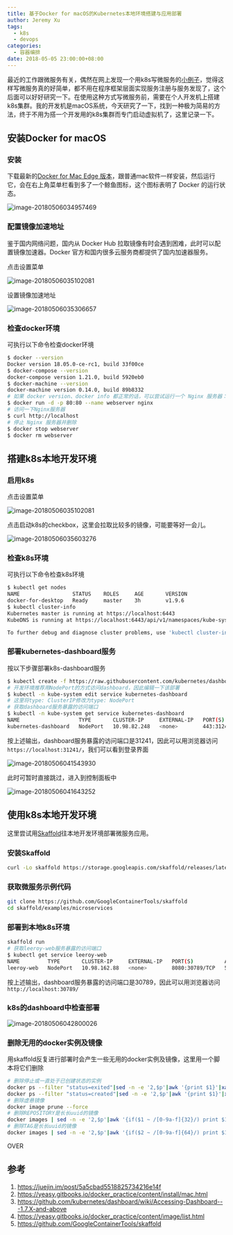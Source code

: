 ```yaml
---
title: 基于Docker for macOS的Kubernetes本地环境搭建与应用部署
author: Jeremy Xu
tags:
  - k8s
  - devops
categories:
  - 容器编排
date: 2018-05-05 23:00:00+08:00
---
```


最近的工作跟微服务有关，偶然在网上发现一个用k8s写微服务的[小例子](https://github.com/GoogleContainerTools/skaffold/tree/master/examples/microservices)，觉得这样写微服务真的好简单，都不用在程序框架层面实现服务注册与服务发现了，这个后面可以好好研究一下。在使用这种方式写微服务前，需要在个人开发机上搭建k8s集群。我的开发机是macOS系统，今天研究了一下，找到一种极为简易的方法，终于不用为搭一个开发用的k8s集群而专门启动虚拟机了，这里记录一下。

## 安装Docker for macOS

### 安装

下载最新的[Docker for Mac Edge 版本](https://download.docker.com/mac/edge/Docker.dmg)，跟普通mac软件一样安装，然后运行它，会在右上角菜单栏看到多了一个鲸鱼图标，这个图标表明了 Docker 的运行状态。

![image-20180506034957469](http://blog-images-1252238296.cosgz.myqcloud.com/image-20180506034957469.png)

### 配置镜像加速地址

鉴于国内网络问题，国内从 Docker Hub 拉取镜像有时会遇到困难，此时可以配置镜像加速器。Docker 官方和国内很多云服务商都提供了国内加速器服务。

点击设置菜单

![image-20180506035102081](http://blog-images-1252238296.cosgz.myqcloud.com/image-20180506035102081.png)

设置镜像加速地址

![image-20180506035306657](http://blog-images-1252238296.cosgz.myqcloud.com/image-20180506035306657.png)

### 检查docker环境

可执行以下命令检查docker环境

```bash
$ docker --version
Docker version 18.05.0-ce-rc1, build 33f00ce
$ docker-compose --version
docker-compose version 1.21.0, build 5920eb0
$ docker-machine --version
docker-machine version 0.14.0, build 89b8332
# 如果 docker version、docker info 都正常的话，可以尝试运行一个 Nginx 服务器：
$ docker run -d -p 80:80 --name webserver nginx
# 访问一下Nginx服务器
$ curl http://localhost
# 停止 Nginx 服务器并删除
$ docker stop webserver
$ docker rm webserver
```



## 搭建k8s本地开发环境

### 启用k8s

点击设置菜单

![image-20180506035102081](http://blog-images-1252238296.cosgz.myqcloud.com/image-20180506035102081.png)



点击启动k8s的checkbox，这里会拉取比较多的镜像，可能要等好一会儿。

![image-20180506035603276](http://blog-images-1252238296.cosgz.myqcloud.com/image-20180506035603276.png)

### 检查k8s环境

可执行以下命令检查k8s环境

```bash
$ kubectl get nodes
NAME                 STATUS    ROLES     AGE       VERSION
docker-for-desktop   Ready     master    3h        v1.9.6
$ kubectl cluster-info
Kubernetes master is running at https://localhost:6443
KubeDNS is running at https://localhost:6443/api/v1/namespaces/kube-system/services/kube-dns:dns/proxy

To further debug and diagnose cluster problems, use 'kubectl cluster-info dump'.
```

### 部署kubernetes-dashboard服务

按以下步骤部署k8s-dashboard服务

```bash
$ kubectl create -f https://raw.githubusercontent.com/kubernetes/dashboard/master/src/deploy/recommended/kubernetes-dashboard.yaml
# 开发环境推荐用NodePort的方式访问dashboard，因此编辑一下该部署
$ kubectl -n kube-system edit service kubernetes-dashboard
# 这里将type: ClusterIP修改为type: NodePort
# 获取dashboard服务暴露的访问端口
$ kubectl -n kube-system get service kubernetes-dashboard
NAME                   TYPE       CLUSTER-IP     EXTERNAL-IP   PORT(S)         AGE
kubernetes-dashboard   NodePort   10.98.82.248   <none>        443:31241/TCP   2h
```

按上述输出，dashboard服务暴露的访问端口是31241，因此可以用浏览器访问`https://localhost:31241/`，我们可以看到登录界面

![image-20180506041543930](http://blog-images-1252238296.cosgz.myqcloud.com/image-20180506041543930.png)

此时可暂时直接跳过，进入到控制面板中

![image-20180506041643252](http://blog-images-1252238296.cosgz.myqcloud.com/image-20180506041643252.png)

## 使用k8s本地开发环境

这里尝试用[Skaffold](https://github.com/GoogleContainerTools/skaffold)往本地开发环境部署微服务应用。

### 安装Skaffold

```bash
curl -Lo skaffold https://storage.googleapis.com/skaffold/releases/latest/skaffold-darwin-amd64 && chmod +x skaffold && sudo mv skaffold /usr/local/bin
```

### 获取微服务示例代码

```bash
git clone https://github.com/GoogleContainerTools/skaffold
cd skaffold/examples/microservices
```

### 部署到本地k8s环境

```bash
skaffold run
# 获取leeroy-web服务暴露的访问端口
$ kubectl get service leeroy-web
NAME         TYPE       CLUSTER-IP     EXTERNAL-IP   PORT(S)          AGE
leeroy-web   NodePort   10.98.162.88   <none>        8080:30789/TCP   56m
```

按上述输出，dashboard服务暴露的访问端口是30789，因此可以用浏览器访问`http://localhost:30789/`

### k8s的dashboard中检查部署

![image-20180506042800026](http://blog-images-1252238296.cosgz.myqcloud.com/image-20180506042800026.png)

### 删除无用的docker实例及镜像

用skaffold反复进行部署时会产生一些无用的docker实例及镜像，这里用一个脚本将它们删除

```bash
# 删除停止或一直处于已创建状态的实例
docker ps --filter "status=exited"|sed -n -e '2,$p'|awk '{print $1}'|xargs docker rm
docker ps --filter "status=created"|sed -n -e '2,$p'|awk '{print $1}'|xargs docker rm
# 删除虚悬镜像
docker image prune --force
# 删除REPOSITORY是长长uuid的镜像
docker images | sed -n -e '2,$p'|awk '{if($1 ~ /[0-9a-f]{32}/) print $1":"$2}'|xargs docker rmi
# 删除TAG是长长uuid的镜像
docker images | sed -n -e '2,$p'|awk '{if($2 ~ /[0-9a-f]{64}/) print $1":"$2}'|xargs docker rmi
```

OVER

## 参考

1. https://juejin.im/post/5a5cbad5518825734216e14f
2. https://yeasy.gitbooks.io/docker_practice/content/install/mac.html
3. https://github.com/kubernetes/dashboard/wiki/Accessing-Dashboard---1.7.X-and-above
4. https://yeasy.gitbooks.io/docker_practice/content/image/list.html
5. https://github.com/GoogleContainerTools/skaffold
